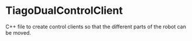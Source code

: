 # TiagoDualControlClient
C++ file to create control clients so that the different parts of the robot can be moved.
